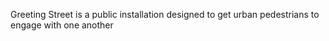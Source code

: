 Greeting Street is a public installation designed to get urban pedestrians to engage with one another
